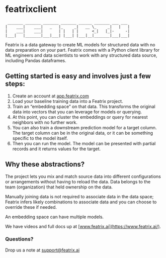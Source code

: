 # featrixclient
     _______ _______ _______ _______ ______ _______ ___ ___
    |    ___|    ___|   _   |_     _|   __ \_     _|   |   |
    |    ___|    ___|       | |   | |      <_|   |_|-     -|
    |___|   |_______|___|___| |___| |___|__|_______|___|___|

Featrix is a data gateway to create ML models for structured data with no data preparation on your part. Featrix comes with a Python client library for ML engineers and data scientists to work with any structured data source, including Pandas dataframes. 

## Getting started is easy and involves just a few steps:

1. Create an account at [app.featrix.com](https://app.featrix.com/)
2. Load your baseline training data into a Featrix project.
3. Train an “embedding space” on that data. This transforms the original data into vectors that you can leverage for models or querying.
4. At this point, you can cluster the embeddings or query for nearest neighbors with no further work.
5. You can also train a downstream prediction model for a target column. The target column can be in the original data, or it can be something specific to the model itself.
6. Then you can run the model. The model can be presented with partial records and it returns values for the target.

## Why these abstractions?

The project lets you mix and match source data into different configurations or arrangements without having to reload the data. Data belongs to the team (organization) that held ownership on the data.

Manually joining data is not required to associate data in the data space; Featrix infers likely combinations to associate data and you can choose to override these if needed.

An embedding space can have multiple models.

We have videos and full docs up at [www.featrix.ai](https://www.featrix.ai/).

### Questions?

Drop us a note at support@featrix.ai
